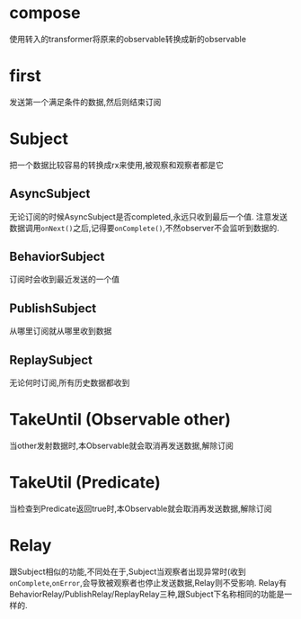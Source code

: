 # compose
使用转入的transformer将原来的observable转换成新的observable

# first
发送第一个满足条件的数据,然后则结束订阅

# Subject
把一个数据比较容易的转换成rx来使用,被观察和观察者都是它
## AsyncSubject
无论订阅的时候AsyncSubject是否completed,永远只收到最后一个值.
注意发送数据调用`onNext()`之后,记得要`onComplete()`,不然observer不会监听到数据的.

## BehaviorSubject
订阅时会收到最近发送的一个值

## PublishSubject
从哪里订阅就从哪里收到数据

## ReplaySubject
无论何时订阅,所有历史数据都收到

# TakeUntil (Observable other)
当other发射数据时,本Observable就会取消再发送数据,解除订阅

# TakeUtil (Predicate) 
当检查到Predicate返回true时,本Observable就会取消再发送数据,解除订阅

# Relay
跟Subject相似的功能,不同处在于,Subject当观察者出现异常时(收到`onComplete`,`onError`,会导致被观察者也停止发送数据,Relay则不受影响.
Relay有BehaviorRelay/PublishRelay/ReplayRelay三种,跟Subject下名称相同的功能是一样的.


